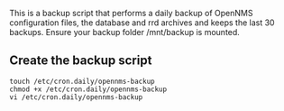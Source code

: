 This is a backup script that performs a daily backup of OpenNMS configuration files, the database and rrd archives and keeps the last 30 backups.
Ensure your backup folder /mnt/backup is mounted.

## Create the backup script

```	
touch /etc/cron.daily/opennms-backup
chmod +x /etc/cron.daily/opennms-backup
vi /etc/cron.daily/opennms-backup
```